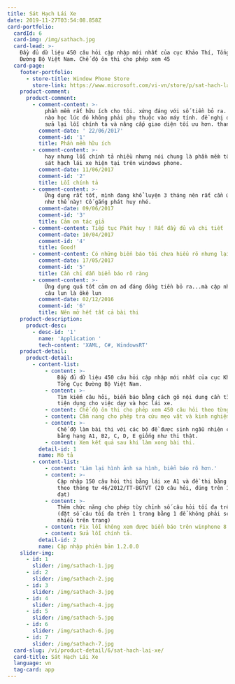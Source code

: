 ```yaml
---
title: Sát Hạch Lái Xe
date: 2019-11-27T03:54:08.858Z
card-portfolio:
  cardId: 6
  card-img: /img/sathach.jpg
  card-lead: >-
    Đầy đủ dữ liệu 450 câu hỏi cập nhập mới nhất của cục Khảo Thí, Tổng Cục
    Đường Bộ Việt Nam. Chế độ ôn thi cho phép xem 45
  card-page:
    footer-portfolio:      
      - store-title: Window Phone Store
        store-link: https://www.microsoft.com/vi-vn/store/p/sat-hach-lai-xe/9nblggh089r4#
    product-comment:
      product-comment:
        - comment-content: >-
            phần mềm rất hữu ích cho tôi. xứng đáng với số tiền bỏ ra. rãnh lúc
            nào học lúc đó không phải phụ thuộc vào máy tính. đề nghị dev chỉnh
            sửa lại lỗi chính tả và nâng cấp giao diện tối ưu hơn. thanks
          comment-date: ' 22/06/2017'
          comment-id: '1'
          title: Phần mềm hữu ích
        - comment-content: >-
            hay nhưng lỗi chính tả nhiều nhưng nói chung là phần mềm tốt nhất về
            sát hạch lái xe hiện tại trên windows phone.
          comment-date: 11/06/2017
          comment-id: '2'
          title: Lỗi chính tả
        - comment-content: >-
            Ứng dụng rất tốt, mình đang khổ luyện 3 tháng nên rất cần ứng dụng
            như thế này! Cố gắng phát huy nhé.
          comment-date: 09/06/2017
          comment-id: '3'
          title: Cảm ơn tác giả
        - comment-content: Tiếp tục Phát huy ! Rất đầy đủ và chi tiết ! Thanks .
          comment-date: 10/04/2017
          comment-id: '4'
          title: Good!
        - comment-content: Có những biển báo tôi chưa hiểu rõ nhưng lại không có chỉ dẫn ??
          comment-date: 17/05/2017
          comment-id: '5'
          title: Cần chỉ dẫn biển báo rõ ràng
        - comment-content: >-
            Ứng dụng quá tốt cảm ơn ad đáng đồng tiền bỏ ra...mà cập nhật hết 15
            câu lun là ôkê lun
          comment-date: 02/12/2016
          comment-id: '6'
          title: Nên mở hết tất cả bài thi
    product-description:
      product-desc:
        - desc-id: '1'
          name: 'Application '
          tech-content: 'XAML, C#, WindowsRT'
    product-detail:
      product-detail:
        - content-list:
            - content: >-
                Đầy đủ dữ liệu 450 câu hỏi cập nhập mới nhất của cục Khảo Thí,
                Tổng Cục Đường Bộ Việt Nam.
            - content: >-
                Tìm kiếm câu hỏi, biển báo bằng cách gõ nội dung cần tìm rất
                tiện dụng cho việc dạy và học lái xe.
            - content: Chế độ ôn thi cho phép xem 450 câu hỏi theo từng mục.
            - content: Cẩm nang cho phép tra cứu mẹo vặt và kinh nghiệm học lái xe.
            - content: >-
                Chế độ làm bài thi với các bộ đề được sinh ngẫu nhiên cho các
                bằng hạng A1, B2, C, D, E giống như thi thật.
            - content: Xem kết quả sau khi làm xong bài thi.
          detail-id: 1
          name: Mô tả
        - content-list:
            - content: 'Làm lại hình ảnh sa hình, biển báo rõ hơn.'
            - content: >-
                Cập nhập 150 câu hỏi thi bằng lái xe A1 và đề thi bằng lái xe A1
                theo thông tư 46/2012/TT-BGTVT (20 câu hỏi, đúng trên 16 câu
                đạt)
            - content: >-
                Thêm chức năng cho phép tùy chỉnh số câu hỏi tối đa trên 1 trang
                (đặt số câu tối đa trên 1 trang bằng 1 để không phải scroll
                nhiều trên trang)
            - content: Fix lỗi không xem được biển báo trên winphone 8.1
            - content: Sửa lỗi chính tả.
          detail-id: 2
          name: Cập nhập phiên bản 1.2.0.0
    slider-img:
      - id: 1
        slider: /img/sathach-1.jpg
      - id: 2
        slider: /img/sathach-2.jpg
      - id: 3
        slider: /img/sathach-3.jpg
      - id: 4
        slider: /img/sathach-4.jpg
      - id: 5
        slider: /img/sathach-5.jpg
      - id: 6
        slider: /img/sathach-6.jpg
      - id: 7
        slider: /img/sathach-7.jpg
  card-slug: /vi/product-detail/6/sat-hach-lai-xe/
  card-title: Sát Hạch Lái Xe
  language: vn
  tag-card: app
---
```

